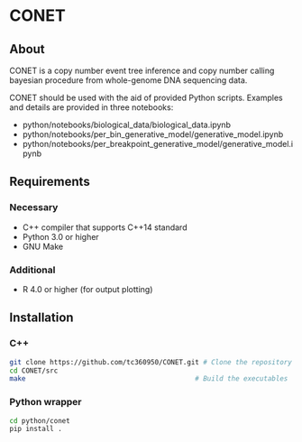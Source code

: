 # CONET

## About
 CONET is a copy number event tree inference and copy number calling bayesian procedure from whole-genome DNA sequencing data.
 
 CONET should be used with the aid of provided Python scripts. 
 Examples and details are provided in three notebooks:
 * python/notebooks/biological_data/biological_data.ipynb
 * python/notebooks/per_bin_generative_model/generative_model.ipynb
 * python/notebooks/per_breakpoint_generative_model/generative_model.ipynb
    
 
## Requirements
### Necessary
* C++ compiler that supports C++14 standard
* Python 3.0 or higher
* GNU Make
### Additional
* R 4.0 or higher (for output plotting)
## Installation

### C++
```bash
git clone https://github.com/tc360950/CONET.git # Clone the repository
cd CONET/src
make                                          # Build the executables
```

### Python wrapper
```bash
cd python/conet
pip install .
```
